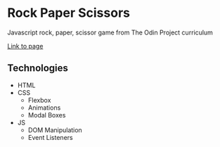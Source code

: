 # Rock Paper Scissors
Javascript rock, paper, scissor game from The Odin Project curriculum

[Link to page](https://drrckchng.github.io/Rock-Paper-Scissors/)

## Technologies
- HTML
- CSS
    - Flexbox
    - Animations
    - Modal Boxes
- JS
    - DOM Manipulation
    - Event Listeners
